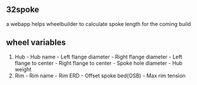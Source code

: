 ## 32spoke
a webapp helps wheelbuilder to calculate spoke length for the coming build


## wheel variables
  1. Hub
    - Hub name
    - Left flange diameter
    - Right flange diameter
    - Left flange to center
    - Right flange to center 
    - Spoke hole diameter
    - Hub weight
  2. Rim
    - Rim name
    - Rim ERD
    - Offset spoke bed(OSB)
    - Max rim tension
